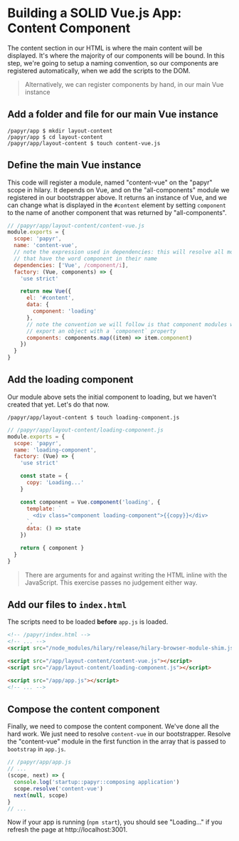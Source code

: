 Building a SOLID Vue.js App: Content Component
==============================================
The content section in our HTML is where the main content will be displayed. It's where the majority of our components will be bound. In this step, we're going to setup a naming convention, so our components are registered automatically, when we add the scripts to the DOM.

> Alternatively, we can register components by hand, in our main Vue instance

## Add a folder and file for our main Vue instance

```Shell
/papyr/app $ mkdir layout-content
/papyr/app $ cd layout-content
/papyr/app/layout-content $ touch content-vue.js
```

## Define the main Vue instance
This code will register a module, named "content-vue" on the "papyr" scope in hilary. It depends on Vue, and on the "all-components" module we registered in our bootstrapper above. It returns an instance of Vue, and we can change what is displayed in the `#content` element by setting `component` to the name of another component that was returned by "all-components".

```JavaScript
// /papyr/app/layout-content/content-vue.js
module.exports = {
  scope: 'papyr',
  name: 'content-vue',
  // note the expression used in dependencies: this will resolve all modules
  // that have the word component in their name
  dependencies: ['Vue', /component/i],
  factory: (Vue, components) => {
    'use strict'

    return new Vue({
      el: '#content',
      data: {
        component: 'loading'
      },
      // note the convention we will follow is that component modules will
      // export an object with a `component` property
      components: components.map((item) => item.component)
    })
  }
}
```

## Add the loading component
Our module above sets the initial component to loading, but we haven't created that yet. Let's do that now.

```Shell
/papyr/app/layout-content $ touch loading-component.js
```

```JavaScript
// /papyr/app/layout-content/loading-component.js
module.exports = {
  scope: 'papyr',
  name: 'loading-component',
  factory: (Vue) => {
    'use strict'

    const state = {
      copy: 'Loading...'
    }

    const component = Vue.component('loading', {
      template: `
        <div class="component loading-component">{{copy}}</div>
      `,
      data: () => state
    })

    return { component }
  }
}
```

> There are arguments for and against writing the HTML inline with the JavaScript. This exercise passes no judgement either way.

## Add our files to `index.html`
The scripts need to be loaded **before** `app.js` is loaded.

```HTML
<!-- /papyr/index.html -->
<!-- ... -->
<script src="/node_modules/hilary/release/hilary-browser-module-shim.js"></script>

<script src="/app/layout-content/content-vue.js"></script>
<script src="/app/layout-content/loading-component.js"></script>

<script src="/app/app.js"></script>
<!-- ... -->
```

## Compose the content component
Finally, we need to compose the content component. We've done all the hard work. We just need to resolve `content-vue` in our bootstrapper. Resolve the "content-vue" module in the first function in the array that is passed to `bootstrap` in `app.js`.

```JavaScript
// /papyr/app/app.js
// ...
(scope, next) => {
  console.log('startup::papyr::composing application')
  scope.resolve('content-vue')
  next(null, scope)
}
// ...
```

Now if your app is running (`npm start`), you should see "Loading..." if you refresh the page at http://localhost:3001.
